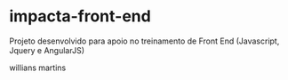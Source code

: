# impacta-front-end
Projeto desenvolvido para apoio no treinamento de Front End (Javascript, Jquery e AngularJS)

willians martins